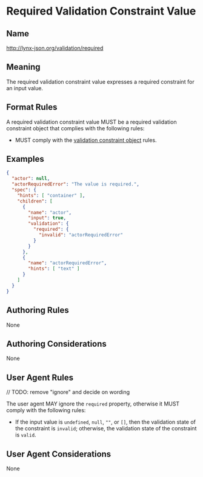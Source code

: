 # Required Validation Constraint Value

## Name

http://lynx-json.org/validation/required

## Meaning

The required validation constraint value expresses a required constraint for an input value.

## Format Rules

A required validation constraint value MUST be a required validation constraint object that complies with the following rules:

- MUST comply with the [validation constraint object](#validation-constraint-object) rules.

## Examples

```json
{
  "actor": null,
  "actorRequiredError": "The value is required.",
  "spec": {
    "hints": [ "container" ],
    "children": [
      {
        "name": "actor",
        "input": true,
        "validation": {
          "required": {
            "invalid": "actorRequiredError"
          }
        }
      },
      {
        "name": "actorRequiredError",
        "hints": [ "text" ]
      }
    ]
  }
}
```

## Authoring Rules

None

## Authoring Considerations

None

## User Agent Rules

// TODO: remove "ignore" and decide on wording

The user agent MAY ignore the `required` property, otherwise it MUST comply with the following rules:

- If the input value is `undefined`, `null`, `""`, or `[]`, then the validation state of the constraint is `invalid`; otherwise, the validation state of the constraint is `valid`.

## User Agent Considerations

None
